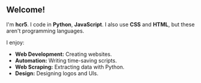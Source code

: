 ## Welcome!

I'm **hcr5**. I code in **Python**, **JavaScript**. I also use **CSS** and **HTML**, but these aren't programming languages.

I enjoy:
- **Web Development:** Creating websites.
- **Automation:** Writing time-saving scripts.
- **Web Scraping:** Extracting data with Python.
- **Design:** Designing logos and UIs.
